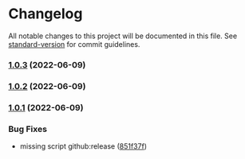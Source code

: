 # Changelog

All notable changes to this project will be documented in this file. See [standard-version](https://github.com/conventional-changelog/standard-version) for commit guidelines.

### [1.0.3](https://github.com/gaussb-labs/tf-modules/compare/v1.2.0...v1.0.3) (2022-06-09)

### [1.0.2](https://github.com/gaussb-labs/tf-modules/compare/v1.1.0...v1.0.2) (2022-06-09)

### [1.0.1](https://github.com/gaussb-labs/tf-modules/compare/v1.2.4...v1.0.1) (2022-06-09)


### Bug Fixes

* missing script github:release ([851f37f](https://github.com/gaussb-labs/tf-modules/commit/851f37f0313f911d65faf682e43ec704e3c73711))
